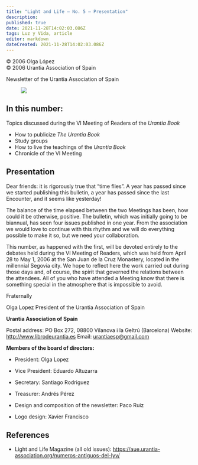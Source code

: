```yaml
---
title: "Light and Life — No. 5 — Presentation"
description: 
published: true
date: 2021-11-28T14:02:03.086Z
tags: Luz y Vida, article
editor: markdown
dateCreated: 2021-11-28T14:02:03.086Z
---
```


<p class="v-card v-sheet theme--light gray lighten-3 px-2">© 2006 Olga López<br>© 2006 Urantia Association of Spain</p>


Newsletter of the Urantia Association of Spain

<figure id="Figure_1" class="image urantiapedia">
<img src="/image/article/Luz_y_Vida/LyV1/01.jpg">
</figure>

## In this number:

Topics discussed during the VI Meeting of Readers of the _Urantia Book_

- How to publicize _The Urantia Book_
- Study groups
- How to live the teachings of the _Urantia Book_
- Chronicle of the VI Meeting


## Presentation

Dear friends: it is rigorously true that “time flies”. A year has passed since we started publishing this bulletin, a year has passed since the last Encounter, and it seems like yesterday!

The balance of the time elapsed between the two Meetings has been, how could it be otherwise, positive. The bulletin, which was initially going to be biannual, has seen four issues published in one year. From the association we would love to continue with this rhythm and we will do everything possible to make it so, but we need your collaboration.

This number, as happened with the first, will be devoted entirely to the debates held during the VI Meeting of Readers, which was held from April 28 to May 1, 2006 at the San Juan de la Cruz Monastery, located in the millennial Segovia city. We hope to reflect here the work carried out during those days and, of course, the spirit that governed the relations between the attendees. All of you who have attended a Meeting know that there is something special in the atmosphere that is impossible to avoid.

Fraternally

Olga Lopez
President of the Urantia Association of Spain

**Urantia Association of Spain**

Postal address: PO Box 272, 08800 Vilanova i la Geltrú (Barcelona)
Website: http://www.librodeurantia.es
Email: urantiaesp@gmail.com

**Members of the board of directors:**

- President: Olga Lopez
- Vice President: Eduardo Altuzarra
- Secretary: Santiago Rodriguez
- Treasurer: Andrés Pérez

- Design and composition of the newsletter: Paco Ruiz
- Logo design: Xavier Francisco

## References

- Light and Life Magazine (all old issues): https://aue.urantia-association.org/numeros-antiguos-del-lyv/


